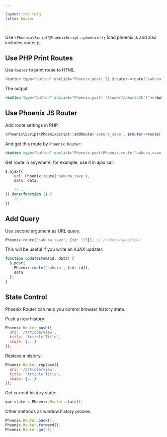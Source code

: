 ```yaml
---

layout: rad.twig
title: Router

---
```


Use `\Phoenix\Script\PhoenixScript::phoenix();` load phoenix js and also includes router js.

## Use PHP Print Routes

Use `Router` to print route to HTML.

``` php
<button type="button" onclick="Phoenix.post('{{ $router->route('sakura', ['id' => 25]) }}')"></button>
```

The output

``` html
<button type="button" onclick="Phoenix.post('/flower/sakura/25')"></button>
```

## Use Phoenix JS Router

Add route settings in PHP

``` php
\Phoenix\Script\PhoenixScript::addRoute('sakura_save', $router->route('sakura', ['id' => 25]));
```

And get this route by `Phoenix.Router`:

``` html
<button type="button" onclick="Phoenix.post(Phoenix.route('sakura_save'))"></button>
```

Get route in anywhere, for example, use it in ajax call:

```js
$.ajax({
    url: Phoenix.route('sakura_save'),
    data: data,

    // ...
}).done(function () {
    // ...
})
```

## Add Query

Use second argument as URL query.

```js
Phoenix.route('sakura_save', {id: 123}); // /sakura/save?id=1
```

This will be useful if you write an AJAX updater:

```js
function updateItem(id, data) {
  $.post(
    Phoenix.route('sakura', {id: id}), 
    data
  );
}
```

## State Control

Phoenix Router can help you control browser history state.

Push a new history:

```js
Phoenix.Router.push({
  uri: '/article/view',
  title: 'Article Title',
  state: {...}
});
```

Replace a history:

```js
Phoenix.Router.replace({
  uri: '/article/view',
  title: 'Article Title',
  state: {...}
});
```

Get current history state:

```js
var state = Phoenix.Router.state();
```

Other methods as window.history proxies:

```js
Phoenix.Router.back();
Phoenix.Router.forward();
Phoenix.Router.go(-1);
```
